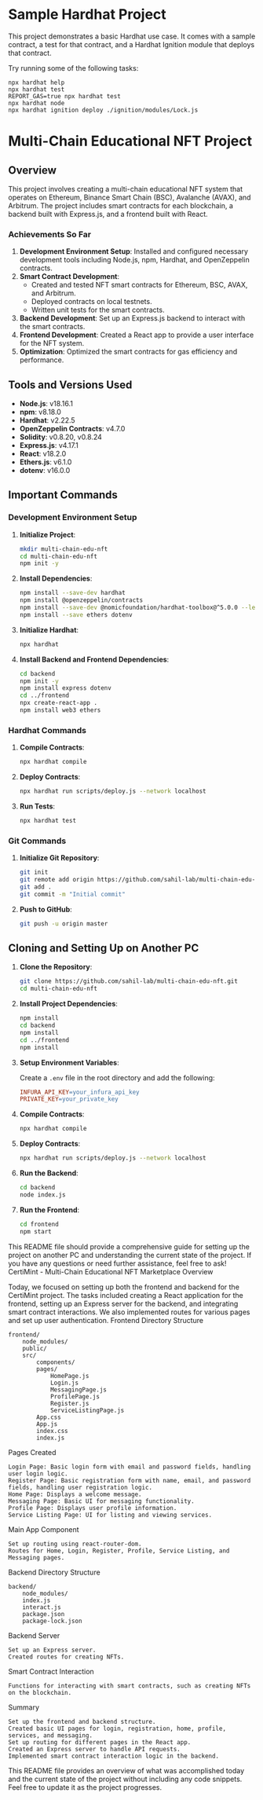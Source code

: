 # Sample Hardhat Project

This project demonstrates a basic Hardhat use case. It comes with a sample contract, a test for that contract, and a Hardhat Ignition module that deploys that contract.

Try running some of the following tasks:

```shell
npx hardhat help
npx hardhat test
REPORT_GAS=true npx hardhat test
npx hardhat node
npx hardhat ignition deploy ./ignition/modules/Lock.js
```
# Multi-Chain Educational NFT Project

## Overview

This project involves creating a multi-chain educational NFT system that operates on Ethereum, Binance Smart Chain (BSC), Avalanche (AVAX), and Arbitrum. The project includes smart contracts for each blockchain, a backend built with Express.js, and a frontend built with React.

### Achievements So Far

1. **Development Environment Setup**: Installed and configured necessary development tools including Node.js, npm, Hardhat, and OpenZeppelin contracts.
2. **Smart Contract Development**: 
    - Created and tested NFT smart contracts for Ethereum, BSC, AVAX, and Arbitrum.
    - Deployed contracts on local testnets.
    - Written unit tests for the smart contracts.
3. **Backend Development**: Set up an Express.js backend to interact with the smart contracts.
4. **Frontend Development**: Created a React app to provide a user interface for the NFT system.
5. **Optimization**: Optimized the smart contracts for gas efficiency and performance.

## Tools and Versions Used

- **Node.js**: v18.16.1
- **npm**: v8.18.0
- **Hardhat**: v2.22.5
- **OpenZeppelin Contracts**: v4.7.0
- **Solidity**: v0.8.20, v0.8.24
- **Express.js**: v4.17.1
- **React**: v18.2.0
- **Ethers.js**: v6.1.0
- **dotenv**: v16.0.0

## Important Commands

### Development Environment Setup

1. **Initialize Project**:

    ```sh
    mkdir multi-chain-edu-nft
    cd multi-chain-edu-nft
    npm init -y
    ```

2. **Install Dependencies**:

    ```sh
    npm install --save-dev hardhat
    npm install @openzeppelin/contracts
    npm install --save-dev @nomicfoundation/hardhat-toolbox@^5.0.0 --legacy-peer-deps
    npm install --save ethers dotenv
    ```

3. **Initialize Hardhat**:

    ```sh
    npx hardhat
    ```

4. **Install Backend and Frontend Dependencies**:

    ```sh
    cd backend
    npm init -y
    npm install express dotenv
    cd ../frontend
    npx create-react-app .
    npm install web3 ethers
    ```

### Hardhat Commands

1. **Compile Contracts**:

    ```sh
    npx hardhat compile
    ```

2. **Deploy Contracts**:

    ```sh
    npx hardhat run scripts/deploy.js --network localhost
    ```

3. **Run Tests**:

    ```sh
    npx hardhat test
    ```

### Git Commands

1. **Initialize Git Repository**:

    ```sh
    git init
    git remote add origin https://github.com/sahil-lab/multi-chain-edu-nft.git
    git add .
    git commit -m "Initial commit"
    ```

2. **Push to GitHub**:

    ```sh
    git push -u origin master
    ```

## Cloning and Setting Up on Another PC

1. **Clone the Repository**:

    ```sh
    git clone https://github.com/sahil-lab/multi-chain-edu-nft.git
    cd multi-chain-edu-nft
    ```

2. **Install Project Dependencies**:

    ```sh
    npm install
    cd backend
    npm install
    cd ../frontend
    npm install
    ```

3. **Setup Environment Variables**:

    Create a `.env` file in the root directory and add the following:

    ```makefile
    INFURA_API_KEY=your_infura_api_key
    PRIVATE_KEY=your_private_key
    ```

4. **Compile Contracts**:

    ```sh
    npx hardhat compile
    ```

5. **Deploy Contracts**:

    ```sh
    npx hardhat run scripts/deploy.js --network localhost
    ```

6. **Run the Backend**:

    ```sh
    cd backend
    node index.js
    ```

7. **Run the Frontend**:

    ```sh
    cd frontend
    npm start
    ```

This README file should provide a comprehensive guide for setting up the project on another PC and understanding the current state of the project. If you have any questions or need further assistance, feel free to ask!
CertiMint - Multi-Chain Educational NFT Marketplace
Overview

Today, we focused on setting up both the frontend and backend for the CertiMint project. The tasks included creating a React application for the frontend, setting up an Express server for the backend, and integrating smart contract interactions. We also implemented routes for various pages and set up user authentication.
Frontend
Directory Structure

    frontend/
        node_modules/
        public/
        src/
            components/
            pages/
                HomePage.js
                Login.js
                MessagingPage.js
                ProfilePage.js
                Register.js
                ServiceListingPage.js
            App.css
            App.js
            index.css
            index.js

Pages Created

    Login Page: Basic login form with email and password fields, handling user login logic.
    Register Page: Basic registration form with name, email, and password fields, handling user registration logic.
    Home Page: Displays a welcome message.
    Messaging Page: Basic UI for messaging functionality.
    Profile Page: Displays user profile information.
    Service Listing Page: UI for listing and viewing services.

Main App Component

    Set up routing using react-router-dom.
    Routes for Home, Login, Register, Profile, Service Listing, and Messaging pages.

Backend
Directory Structure

    backend/
        node_modules/
        index.js
        interact.js
        package.json
        package-lock.json

Backend Server

    Set up an Express server.
    Created routes for creating NFTs.

Smart Contract Interaction

    Functions for interacting with smart contracts, such as creating NFTs on the blockchain.

Summary

    Set up the frontend and backend structure.
    Created basic UI pages for login, registration, home, profile, services, and messaging.
    Set up routing for different pages in the React app.
    Created an Express server to handle API requests.
    Implemented smart contract interaction logic in the backend.

This README file provides an overview of what was accomplished today and the current state of the project without including any code snippets. Feel free to update it as the project progresses.